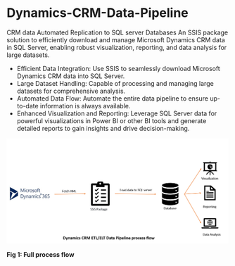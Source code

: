 # Dynamics-CRM-Data-Pipeline
CRM data Automated Replication to SQL server Databases
An SSIS package solution to efficiently download and manage Microsoft Dynamics CRM data in SQL Server, enabling robust visualization, reporting, and data analysis for large datasets.

- Efficient Data Integration: Use SSIS to seamlessly download Microsoft Dynamics CRM data into SQL Server.
- Large Dataset Handling: Capable of processing and managing large datasets for comprehensive analysis.
- Automated Data Flow: Automate the entire data pipeline to ensure up-to-date information is always available.
- Enhanced Visualization and Reporting: Leverage SQL Server data for powerful visualizations in Power BI or other BI tools and generate detailed reports to gain insights and drive decision-making.
<img  alt="process flow" width="900px" src="https://github.com/maeshakib/Dynamics-CRM-Data-Pipeline/blob/main/CRM%20to%20ssis%20package%20process%20flow%20.png " />

__**Fig 1: Full process flow**__
